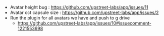 - Avatar height bug : https://github.com/upstreet-labs/app/issues/11
- Avatar cct capsule size : https://github.com/upstreet-labs/app/issues/2
- Run the plugin for all avatars we have and push to g drive
  - https://github.com/upstreet-labs/app/issues/10#issuecomment-1221553698
